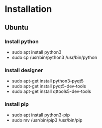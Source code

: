 # Installation

## Ubuntu

### Install python

- sudo apt install python3
- sudo cp /usr/bin/python3 /usr/bin/python

### Install designer

- sudo apt-get install python3-pyqt5
- sudo apt-get install pyqt5-dev-tools
- sudo apt-get install qttools5-dev-tools

### install pip

- sudo apt install python3-pip
- sudo mv /usr/bin/pip3 /usr/bin/pip
